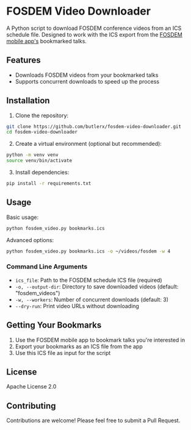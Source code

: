 # FOSDEM Video Downloader

A Python script to download FOSDEM conference videos from an ICS schedule file.
Designed to work with the ICS export from the
[FOSDEM mobile app's](https://github.com/cbeyls/fosdem-companion-android)
bookmarked talks.

## Features

- Downloads FOSDEM videos from your bookmarked talks
- Supports concurrent downloads to speed up the process

## Installation

1. Clone the repository:

```bash
git clone https://github.com/butlerx/fosdem-video-downloader.git
cd fosdem-video-downloader
```

2. Create a virtual environment (optional but recommended):

```bash
python -m venv venv
source venv/bin/activate
```

3. Install dependencies:

```bash
pip install -r requirements.txt
```

## Usage

Basic usage:

```bash
python fosdem_video.py bookmarks.ics
```

Advanced options:

```bash
python fosdem_video.py bookmarks.ics -o ~/videos/fosdem -w 4
```

### Command Line Arguments

- `ics_file`: Path to the FOSDEM schedule ICS file (required)
- `-o, --output-dir`: Directory to save downloaded videos (default:
  "fosdem_videos")
- `-w, --workers`: Number of concurrent downloads (default: 3)
- `--dry-run`: Print video URLs without downloading

## Getting Your Bookmarks

1. Use the FOSDEM mobile app to bookmark talks you're interested in
2. Export your bookmarks as an ICS file from the app
3. Use this ICS file as input for the script

## License

Apache License 2.0

## Contributing

Contributions are welcome! Please feel free to submit a Pull Request.
